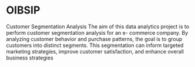 # OIBSIP
 Customer Segmentation Analysis
The aim of this data analytics project is to perform customer segmentation analysis for an e-
commerce company. By analyzing customer behavior and purchase patterns, the goal is to
group customers into distinct segments. This segmentation can inform targeted marketing
strategies, improve customer satisfaction, and enhance overall business strategies
